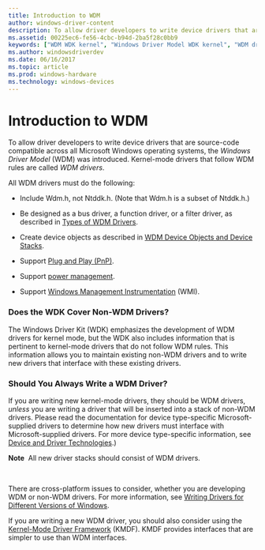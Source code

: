 ```yaml
---
title: Introduction to WDM
author: windows-driver-content
description: To allow driver developers to write device drivers that are source-code compatible across all Microsoft Windows operating systems, the Windows Driver Model (WDM) was introduced. Kernel-mode drivers that follow WDM rules are called WDM drivers.
ms.assetid: 00225ec6-fe56-4cbc-b94d-2ba5f28c0bb9
keywords: ["WDM WDK kernel", "Windows Driver Model WDK kernel", "WDM drivers WDK kernel", "Wdm.h", "Ntddk.h", "WDM drivers WDK kernel , about WDM drivers"]
ms.author: windowsdriverdev
ms.date: 06/16/2017
ms.topic: article
ms.prod: windows-hardware
ms.technology: windows-devices
---
```


# Introduction to WDM


To allow driver developers to write device drivers that are source-code compatible across all Microsoft Windows operating systems, the *Windows Driver Model* (WDM) was introduced. Kernel-mode drivers that follow WDM rules are called *WDM drivers*.




All WDM drivers must do the following:

-   Include Wdm.h, not Ntddk.h. (Note that Wdm.h is a subset of Ntddk.h.)

-   Be designed as a bus driver, a function driver, or a filter driver, as described in [Types of WDM Drivers](types-of-wdm-drivers.md).

-   Create device objects as described in [WDM Device Objects and Device Stacks](wdm-device-objects-and-device-stacks.md).

-   Support [Plug and Play (PnP)](implementing-plug-and-play.md).

-   Support [power management](implementing-power-management.md).

-   Support [Windows Management Instrumentation](implementing-wmi.md) (WMI).

### Does the WDK Cover Non-WDM Drivers?

The Windows Driver Kit (WDK) emphasizes the development of WDM drivers for kernel mode, but the WDK also includes information that is pertinent to kernel-mode drivers that do not follow WDM rules. This information allows you to maintain existing non-WDM drivers and to write new drivers that interface with these existing drivers.

### Should You Always Write a WDM Driver?

If you are writing new kernel-mode drivers, they should be WDM drivers, *unless* you are writing a driver that will be inserted into a stack of non-WDM drivers. Please read the documentation for device type-specific Microsoft-supplied drivers to determine how new drivers must interface with Microsoft-supplied drivers. For more device type-specific information, see [Device and Driver Technologies](https://msdn.microsoft.com/library/windows/hardware/ff557557).)

**Note**  All new driver stacks should consist of WDM drivers.

 

There are cross-platform issues to consider, whether you are developing WDM or non-WDM drivers. For more information, see [Writing Drivers for Different Versions of Windows](https://msdn.microsoft.com/library/windows/hardware/ff554887).

If you are writing a new WDM driver, you should also consider using the [Kernel-Mode Driver Framework](https://msdn.microsoft.com/library/windows/hardware/dn265580) (KMDF). KMDF provides interfaces that are simpler to use than WDM interfaces.

 

 




